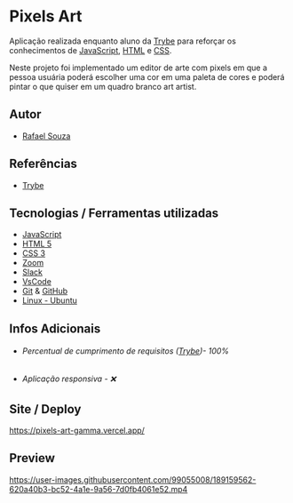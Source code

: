 # Pixels Art

Aplicação realizada enquanto aluno da [Trybe](https://www.betrybe.com/) para reforçar os conhecimentos de [JavaScript](https://www.javascript.com/), [HTML](https://html.com/)
e [CSS](https://www.w3.org/Style/CSS/Overview.en.html).

Neste projeto foi implementado um editor de arte com pixels em que a pessoa usuária poderá escolher uma cor em uma paleta de cores e poderá pintar o que quiser em um quadro branco art artist.

## Autor

- [Rafael Souza](https://github.com/Rafael-Souza-97)

## Referências

 - [Trybe](https://www.betrybe.com/)

## Tecnologias / Ferramentas utilizadas

- [JavaScript](https://www.javascript.com/)
- [HTML 5](https://html.com/)
- [CSS 3](https://www.w3.org/Style/CSS/Overview.en.html)
- [Zoom](https://zoom.us/)
- [Slack](https://slack.com/intl/pt-br/)
- [VsCode](https://code.visualstudio.com/)
- [Git](https://git-scm.com/) & [GitHub](https://github.com/)
- [Linux - Ubuntu](https://ubuntu.com/)

## Infos Adicionais

- ###### Percentual de cumprimento de requisitos ([Trybe](https://www.betrybe.com/))- 100%
- ###### Aplicação responsiva - ❌

## Site / Deploy

https://pixels-art-gamma.vercel.app/

## Preview

https://user-images.githubusercontent.com/99055008/189159562-620a40b3-bc52-4a1e-9a56-7d0fb4061e52.mp4
